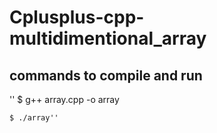 # Cplusplus-cpp-multidimentional_array
## commands to compile and run
'' $ g++ array.cpp -o array
 
    $ ./array''
